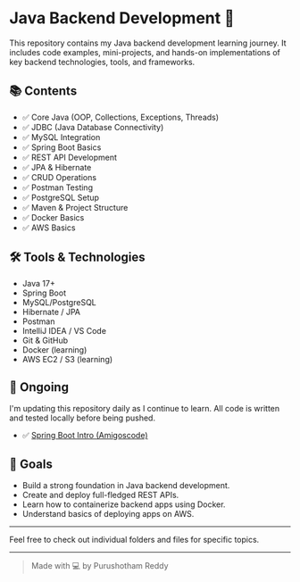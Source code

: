 # Java Backend Development 🚀

This repository contains my Java backend development learning journey. It includes code examples, mini-projects, and hands-on implementations of key backend technologies, tools, and frameworks.

## 📚 Contents

- ✅ Core Java (OOP, Collections, Exceptions, Threads)
- ✅ JDBC (Java Database Connectivity)
- ✅ MySQL Integration
- ✅ Spring Boot Basics
- ✅ REST API Development
- ✅ JPA & Hibernate
- ✅ CRUD Operations
- ✅ Postman Testing
- ✅ PostgreSQL Setup
- ✅ Maven & Project Structure
- ✅ Docker Basics 
- ✅ AWS Basics 

## 🛠️ Tools & Technologies

- Java 17+
- Spring Boot
- MySQL/PostgreSQL
- Hibernate / JPA
- Postman
- IntelliJ IDEA / VS Code
- Git & GitHub
- Docker (learning)
- AWS EC2 / S3 (learning)

## 🚧 Ongoing

I'm updating this repository daily as I continue to learn. All code is written and tested locally before being pushed.
- ✅ [Spring Boot Intro (Amigoscode)](./spring-boot-intro)

## 📌 Goals

- Build a strong foundation in Java backend development.
- Create and deploy full-fledged REST APIs.
- Learn how to containerize backend apps using Docker.
- Understand basics of deploying apps on AWS.

---

Feel free to check out individual folders and files for specific topics.

---

> Made with 💻 by Purushotham Reddy

